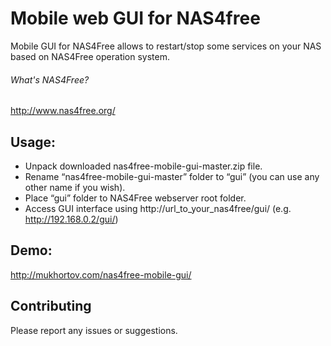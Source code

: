 Mobile web GUI for NAS4free
========

Mobile GUI for NAS4Free allows to restart/stop some services on your NAS based on NAS4Free operation system.

###### What's NAS4Free?

http://www.nas4free.org/

## Usage:

* Unpack downloaded nas4free-mobile-gui-master.zip file.
* Rename “nas4free-mobile-gui-master” folder to “gui” (you can use any other name if you wish).
* Place “gui” folder to NAS4Free webserver root folder.
* Access GUI interface using http://url_to_your_nas4free/gui/ (e.g. http://192.168.0.2/gui/)

## Demo:

http://mukhortov.com/nas4free-mobile-gui/

## Contributing

Please report any issues or suggestions.
